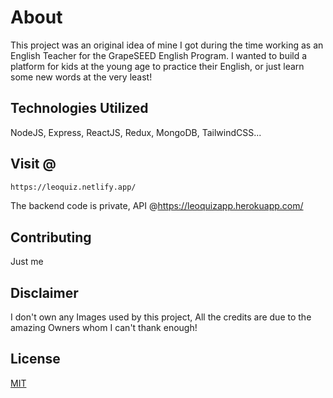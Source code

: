 # About

This project was an original idea of mine I got during the time working as an English Teacher for the GrapeSEED English Program. I wanted to build a platform for kids at the young age to practice their English, or just learn some new words at the very least!

## Technologies Utilized

NodeJS, Express, ReactJS, Redux, MongoDB, TailwindCSS...

## Visit @

```bash
https://leoquiz.netlify.app/
```

The backend code is private, API @https://leoquizapp.herokuapp.com/

## Contributing

Just me

## Disclaimer

I don't own any Images used by this project, All the credits are due to the amazing Owners whom I can't thank enough!

## License

[MIT](https://choosealicense.com/licenses/mit/)
